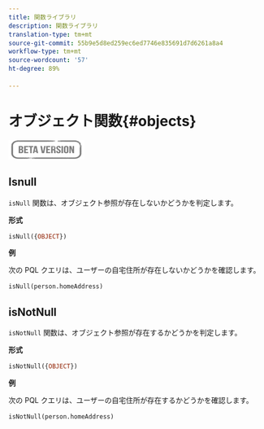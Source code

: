 ```yaml
---
title: 関数ライブラリ
description: 関数ライブラリ
translation-type: tm+mt
source-git-commit: 55b9e5d8ed259ec6ed7746e835691d7d6261a8a4
workflow-type: tm+mt
source-wordcount: '57'
ht-degree: 89%

---
```


# オブジェクト関数{#objects}

![](../../assets/do-not-localize/badge.png)

## Isnull

`isNull` 関数は、オブジェクト参照が存在しないかどうかを判定します。

**形式**

```sql
isNull({OBJECT})
```

**例**

次の PQL クエリは、ユーザーの自宅住所が存在しないかどうかを確認します。

```sql
isNull(person.homeAddress)
```

## isNotNull

`isNotNull` 関数は、オブジェクト参照が存在するかどうかを判定します。

**形式**

```sql
isNotNull({OBJECT})
```

**例**

次の PQL クエリは、ユーザーの自宅住所が存在するかどうかを確認します。

```sql
isNotNull(person.homeAddress)
```

